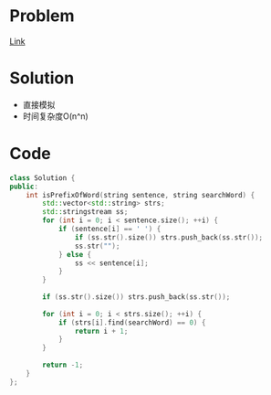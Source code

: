 # Problem
[Link](https://leetcode-cn.com/problems/check-if-a-word-occurs-as-a-prefix-of-any-word-in-a-sentence/)

# Solution
* 直接模拟
* 时间复杂度O(n^n)

# Code
```cpp
class Solution {
public:
    int isPrefixOfWord(string sentence, string searchWord) {
        std::vector<std::string> strs;
        std::stringstream ss;
        for (int i = 0; i < sentence.size(); ++i) {
            if (sentence[i] == ' ') {
                if (ss.str().size()) strs.push_back(ss.str());
                ss.str("");
            } else {
                ss << sentence[i];
            }
        }
        
        if (ss.str().size()) strs.push_back(ss.str());
        
        for (int i = 0; i < strs.size(); ++i) {
            if (strs[i].find(searchWord) == 0) {
                return i + 1;
            }
        }
        
        return -1;
    }
};
```